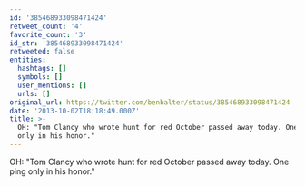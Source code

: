 ```yaml
---
id: '385468933098471424'
retweet_count: '4'
favorite_count: '3'
id_str: '385468933098471424'
retweeted: false
entities:
  hashtags: []
  symbols: []
  user_mentions: []
  urls: []
original_url: https://twitter.com/benbalter/status/385468933098471424
date: '2013-10-02T18:18:49.000Z'
title: >-
  OH: "Tom Clancy who wrote hunt for red October passed away today. One ping
  only in his honor."
---
```


OH: "Tom Clancy who wrote hunt for red October passed away today. One ping only in his honor."